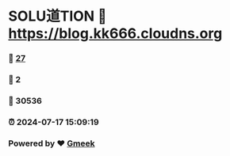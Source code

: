 # SOLU道TION :link: https://blog.kk666.cloudns.org 
### :page_facing_up: [27](https://blog.kk666.cloudns.org/tag.html) 
### :speech_balloon: 2 
### :hibiscus: 30536 
### :alarm_clock: 2024-07-17 15:09:19 
### Powered by :heart: [Gmeek](https://github.com/Meekdai/Gmeek)
